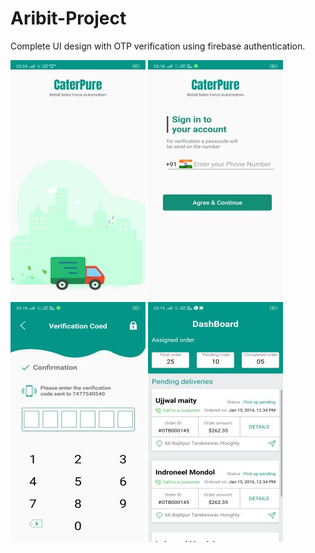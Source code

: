 # Aribit-Project
Complete UI design with OTP verification using firebase authentication.

![Image](welcome.jpg)
![Image](login.jpg)
![Image](otp.jpg)
![Image](home.jpg)

